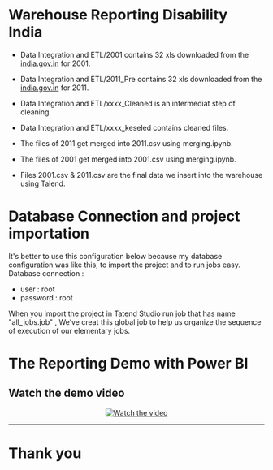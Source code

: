 # Warehouse Reporting Disability India

*  Data Integration and ETL/2001 contains 32 xls downloaded from the [india.gov.in](india.gov.in) for 2001.
* Data Integration and ETL/2011_Pre contains 32 xls downloaded from the [india.gov.in](india.gov.in) for 2011.

* Data Integration and ETL/xxxx_Cleaned is an intermediat step of cleaning.
* Data Integration and ETL/xxxx_keseled contains cleaned files.

* The files of 2011 get merged into 2011.csv using merging.ipynb.
* The files of 2001 get merged into 2001.csv using merging.ipynb.

* Files 2001.csv & 2011.csv are the final data we insert into the warehouse using Talend.

# Database Connection and project importation

It's better to use this configuration below because my database configuration was like this, to import the project and to run jobs easy.
Database connection :

* user : root
* password : root

When you import the project in Tatend Studio run job that has name "all_jobs.job" , We’ve creat this global job to help us organize the sequence of execution of our elementary jobs.

# The Reporting Demo with Power BI 
## Watch the demo video
<center>
  
[![Watch the video](demo.png)](https://www.youtube.com/watch?v=41ObhrmWKLo&feature=youtu.be)
 
</center>



<hr>


# Thank you
